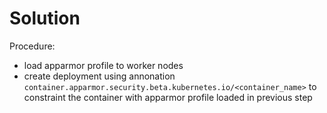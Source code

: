 # Solution

Procedure:

- load apparmor profile to worker nodes
- create deployment using annonation
  `container.apparmor.security.beta.kubernetes.io/<container_name>` to
  constraint the container with apparmor profile loaded in previous step
